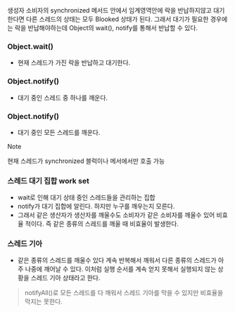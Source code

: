 생성자 소비자의 synchronized 메서드 안에서 임계영역안에 락을 반납하지않고 대기한다면
다른 스레드의 상태는 모두 Blooked 상태가 된다. 그래서 대기가 필요한 경우에는 락을 반납해야하는데 Object의 wait(), notify를 통해서 반납할 수 있다.

### Object.wait()
- 현재 스레드가 가진 락을 반납하고 대기한다.
### Object.notify()
- 대기 중인 스레드 중 하나를 깨운다.
### Object.notify()
- 대기 중인 모든 스레드를 깨운다.

> [!NOTE]
> 현재 스레드가 synchronized 블럭이나 메서에서만 호출 가능

### 스레드 대기 집합 work set
- wait로 인해 대기 상태 중인 스레드들을 관리하는 집합 
- notify가 대기 집합에 알린다. 하지만 누구를 깨우는지 모른다.
- 그래서 같은 생산자가 생산자를 깨울수도 소비자가 같은 소비자를 깨울수 있어 
	비효율 적이다. 즉 같은 종류의 스레드를 깨울 때 비효율이 발생한다.

### 스레드 기아 
- 같은 종류의 스레드를 깨울수 있다 계속 반복해서 깨워서 다른 종류의 스레드가 아주 나중에 깨어날 수 있다. 이처럼 실행 순서를 계속 얻지 못해서 실행되지 않는 상황을 스레드 기아 상태라고 한다.

> notifyAll()로 모든 스레드를 다 깨워서 스레드 기아를 막을 수 있지만 비효율을 막지는 못한다.






